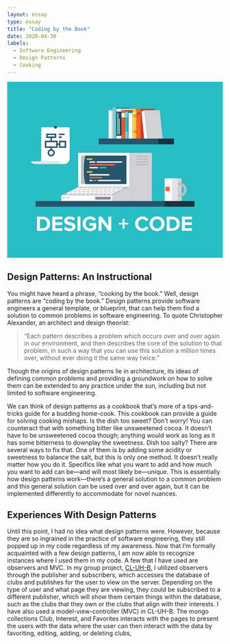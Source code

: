 ```yaml
---
layout: essay
type: essay
title: "Coding by the Book"
date: 2020-04-30
labels:
  - Software Engineering
  - Design Patterns
  - Cooking
---
```


<img class="ui medium right floated rounded image" src="/images/design.jpg">

## Design Patterns: An Instructional

You might have heard a phrase, “cooking by the book.” Well, design patterns are “coding by the book.” Design patterns provide software engineers a general template, or blueprint, that can help them find a solution to common problems in software engineering. To quote Christopher Alexander, an architect and design theorist:

> “Each pattern describes a problem which occurs over and over again in our environment, and then describes the core of the solution to that problem, in such a way that you can use this solution a million times over, without ever doing it the same way twice.”

Though the origins of design patterns lie in architecture, its ideas of defining common problems and providing a groundwork on how to solve them can be extended to any practice under the sun, including but not limited to software engineering. 

We can think of design patterns as a cookbook that’s more of a tips-and-tricks guide for a budding home-cook. This cookbook can provide a guide for solving cooking mishaps. Is the dish too sweet? Don’t worry! You can counteract that with something bitter like unsweetened cocoa. It doesn’t have to be unsweetened cocoa though; anything would work as long as it has some bitterness to downplay the sweetness. Dish too salty? There are several ways to fix that. One of them is by adding some acidity or sweetness to balance the salt, but this is only one method. It doesn’t really matter how you do it. Specifics like what you want to add and how much you want to add can be––and will most likely be––unique. This is essentially how design patterns work––there’s a general solution to a common problem and this general solution can be used over and over again, but it can be implemented differently to accommodate for novel nuances. 


## Experiences With Design Patterns

Until this point, I had no idea what design patterns were. However, because they are so ingrained in the practice of software engineering, they still popped up in my code regardless of my awareness. Now that I’m formally acquainted with a few design patterns, I am now able to recognize instances where I used them in my code. A few that I have used are observers and MVC. In my group project, [CL-UH-B](https://cl-uh-b.github.io/), I utilized observers through the publisher and subscribers, which accesses the database of clubs and publishes for the user to view on the server. Depending on the type of user and what page they are viewing, they could be subscribed to a different publisher, which will show them certain things within the database, such as the clubs that they own or the clubs that align with their interests. I have also used a model-view-controller (MVC) in CL-UH-B. The mongo collections Club, Interest, and Favorites interacts with the pages to present the users with the data where the user can then interact with the data by favoriting, editing, adding, or deleting clubs, 



